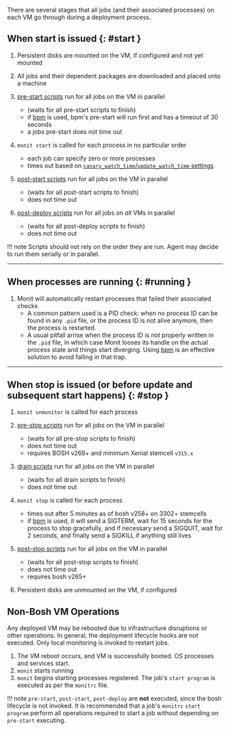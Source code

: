 There are several stages that all jobs (and their associated processes) on each VM go through during a deployment process.

## When start is issued {: #start }

1. Persistent disks are mounted on the VM, if configured and not yet mounted

1. All jobs and their dependent packages are downloaded and placed onto a machine

1. [pre-start scripts](pre-start.md) run for all jobs on the VM in parallel
	- (waits for all pre-start scripts to finish)
	- if [bpm](bpm/bpm.md) is used, bpm's pre-start will run first and has a timeout of 30 seconds
	- a jobs pre-start does not time out

1. `monit start` is called for each process in no particular order
	- each job can specify zero or more processes
	- times out based on [`canary_watch_time`/`update_watch_time` settings](manifest-v2.md#update)

1. [post-start scripts](post-start.md) run for all jobs on the VM in parallel
	- (waits for all post-start scripts to finish)
	- does not time out

1. [post-deploy scripts](post-deploy.md) run for all jobs on *all* VMs in parallel
	- (waits for all post-deploy scripts to finish)
	- does not time out

!!! note
    Scripts should not rely on the order they are run. Agent may decide to run them serially or in parallel.

---
## When processes are running {: #running }

1. Monit will automatically restart processes that failed their associated checks
	- A common pattern used is a PID check: when no process ID can be found in
	  any `.pid` file, or the process ID is not alive anymore, then the
	  process is restarted.
	- A usual pitfall arrise when the process ID is not properly written in
	  the `.pid` file, in which case Monit looses its handle on the actual
	  process state and things start diverging. Using [bpm](bpm/bpm.md) is an
	  effective solution to avoid falling in that trap.

---
## When stop is issued (or before update and subsequent start happens) {: #stop }

1. `monit unmonitor` is called for each process

1. [pre-stop scripts](pre-stop.md) run for all jobs on the VM in parallel
	- (waits for all pre-stop scripts to finish)
	- does not time out
	- requires BOSH v269+ and minimum Xenial stemcell `v315.x`

1. [drain scripts](drain.md) run for all jobs on the VM in parallel
	- (waits for all drain scripts to finish)
	- does not time out

1. `monit stop` is called for each process
	- times out after 5 minutes as of bosh v258+ on 3302+ stemcells
	- if [bpm](bpm/bpm.md) is used, it will send a SIGTERM, wait for 15
	  seconds for the process to stop gracefully, and if necessary send a
	  SIGQUIT, wait for 2 seconds, and finally send a SIGKILL if anything
	  still lives

1. [post-stop scripts](post-stop.md) run for all jobs on the VM in parallel
	- (waits for all post-stop scripts to finish)
	- does not time out
	- requires bosh v265+

1. Persistent disks are unmounted on the VM, if configured

## Non-Bosh VM Operations

Any deployed VM may be rebooted due to infrastructure disruptions or other operations. In general, the deployment lifecycle hooks are _not_ executed. Only local monitoring is invoked to restart jobs.

1. The VM reboot occurs, and VM is successfully booted. OS processes and services start.
1. `monit` starts running
1. `monit` begins starting processes registered. The job's `start program` is executed as per the `monitrc` file.

!!! note
    `pre-start`, `post-start`, `post-deploy` are **not** executed, since the bosh lifecycle is not invoked. It is recommended that a job's `monitrc` `start program` perform all operations required to start a job without depending on `pre-start` executing.
